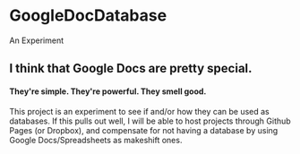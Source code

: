 GoogleDocDatabase
=================

An Experiment

## I think that Google Docs are pretty special. 

#### They're simple. They're powerful. They smell good. 

This project is an experiment to see if and/or how they can be used as databases. If this pulls out well, I will be able to host projects through Github Pages (or Dropbox), and compensate for not having a database by using Google Docs/Spreadsheets as makeshift ones.